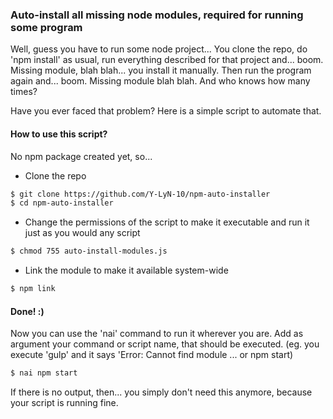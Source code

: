 ### Auto-install all missing node modules, required for running some program

Well, guess you have to run some node project...
You clone the repo, do 'npm install' as usual, run everything described for that project and... boom. 
Missing module, blah blah... you install it manually. Then run the program again and... boom. 
Missing module blah blah. And who knows how many times? 

Have you ever faced that problem? Here is a simple script to automate that. 

#### How to use this script?
No npm package created yet, so...

- Clone the repo

```bash
$ git clone https://github.com/Y-LyN-10/npm-auto-installer
$ cd npm-auto-installer
```

- Change the permissions of the script to make it executable and run it just as you would any script

```bash
$ chmod 755 auto-install-modules.js
```

- Link the module to make it available system-wide

```bash
$ npm link
```

#### Done! :)

Now you can use the 'nai' command to run it wherever you are. Add as argument your command or script name, that should be executed. (eg. you execute 'gulp' and it says 'Error: Cannot find module ... or npm start)

```bash
$ nai npm start
```

If there is no output, then... you simply don't need this anymore, because your script is running fine.
